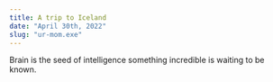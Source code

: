 ```yaml
---
title: A trip to Iceland
date: "April 30th, 2022"
slug: "ur-mom.exe"
---
```


Brain is the seed of intelligence something incredible is waiting to be known.
